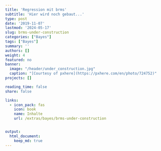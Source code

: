 ```yaml
---
title: 'Regression mit brms'
subtitle: 'Hier wird noch gebaut...'
type: post
date: '2019-11-07'
lastmod: '2024-05-17'
slug: brms-under-construction
categories: ["Bayes"]
tags: ["Bayes"]
summary: ''
authors: []
weight: 4
featured: no
banner: 
  image: "/header/under_construction.jpg"
  caption: "[Courtesy of pxhere](https://pxhere.com/en/photo/724752)"
projects: []

reading_time: false
share: false

links:
  - icon_pack: fas
    icon: book
    name: Inhalte
    url: /extras/bayes/brms-under-construction


output:
  html_document:
    keep_md: true
---
```

